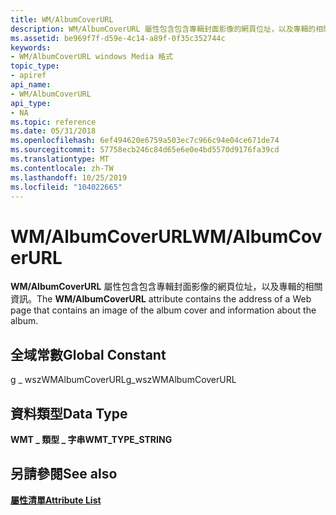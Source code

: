 ```yaml
---
title: WM/AlbumCoverURL
description: WM/AlbumCoverURL 屬性包含包含專輯封面影像的網頁位址，以及專輯的相關資訊。
ms.assetid: be969f7f-d59e-4c14-a89f-0f35c352744c
keywords:
- WM/AlbumCoverURL windows Media 格式
topic_type:
- apiref
api_name:
- WM/AlbumCoverURL
api_type:
- NA
ms.topic: reference
ms.date: 05/31/2018
ms.openlocfilehash: 6ef494620e6759a503ec7c966c94e04ce671de74
ms.sourcegitcommit: 57758ecb246c84d65e6e0e4bd5570d9176fa39cd
ms.translationtype: MT
ms.contentlocale: zh-TW
ms.lasthandoff: 10/25/2019
ms.locfileid: "104022665"
---
```

# <a name="wmalbumcoverurl"></a><span data-ttu-id="f8aa8-104">WM/AlbumCoverURL</span><span class="sxs-lookup"><span data-stu-id="f8aa8-104">WM/AlbumCoverURL</span></span>

<span data-ttu-id="f8aa8-105">**WM/AlbumCoverURL** 屬性包含包含專輯封面影像的網頁位址，以及專輯的相關資訊。</span><span class="sxs-lookup"><span data-stu-id="f8aa8-105">The **WM/AlbumCoverURL** attribute contains the address of a Web page that contains an image of the album cover and information about the album.</span></span>

## <a name="global-constant"></a><span data-ttu-id="f8aa8-106">全域常數</span><span class="sxs-lookup"><span data-stu-id="f8aa8-106">Global Constant</span></span>

<span data-ttu-id="f8aa8-107">g \_ wszWMAlbumCoverURL</span><span class="sxs-lookup"><span data-stu-id="f8aa8-107">g\_wszWMAlbumCoverURL</span></span>

## <a name="data-type"></a><span data-ttu-id="f8aa8-108">資料類型</span><span class="sxs-lookup"><span data-stu-id="f8aa8-108">Data Type</span></span>

<span data-ttu-id="f8aa8-109">**WMT \_ 類型 \_ 字串**</span><span class="sxs-lookup"><span data-stu-id="f8aa8-109">**WMT\_TYPE\_STRING**</span></span>

## <a name="see-also"></a><span data-ttu-id="f8aa8-110">另請參閱</span><span class="sxs-lookup"><span data-stu-id="f8aa8-110">See also</span></span>

<dl> <dt>

[<span data-ttu-id="f8aa8-111">**屬性清單**</span><span class="sxs-lookup"><span data-stu-id="f8aa8-111">**Attribute List**</span></span>](attribute-list.md)
</dt> </dl>

 

 




